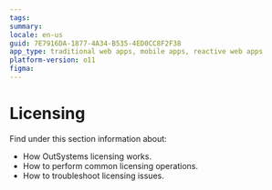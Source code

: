 ```yaml
---
tags: 
summary: 
locale: en-us
guid: 7E7916DA-1877-4A34-B535-4ED0CC8F2F38
app_type: traditional web apps, mobile apps, reactive web apps
platform-version: o11
figma:
---
```


# Licensing

Find under this section information about:

* How OutSystems licensing works.
* How to perform common licensing operations.
* How to troubleshoot licensing issues.

